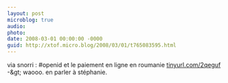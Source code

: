 ```yaml
---
layout: post
microblog: true
audio: 
photo: 
date: 2008-03-01 00:00:00 -0000
guid: http://xtof.micro.blog/2008/03/01/t765083595.html
---
```

via snorri : #openid et le paiement en ligne en roumanie [tinyurl.com/2qeguf](http://tinyurl.com/2qeguf) -&amp;gt; waooo. en parler à stéphanie.
